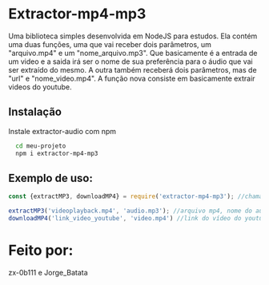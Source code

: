 
# Extractor-mp4-mp3

Uma biblioteca simples desenvolvida em NodeJS para estudos. Ela contém uma duas funções, uma que vai receber dois parâmetros, um  "arquivo.mp4" e um "nome_arquivo.mp3". Que basicamente é a entrada de um video e a saida irá ser o nome de sua preferência para o áudio que vai ser extraído do mesmo. A outra também receberá dois parâmetros, mas de "url" e "nome_video.mp4". A função nova consiste em basicamente extrair videos do youtube.


## Instalação

Instale extractor-audio com npm

```bash
  cd meu-projeto
  npm i extractor-mp4-mp3
```
    
## Exemplo de uso:

```javascript
const {extractMP3, downloadMP4} = require('extractor-mp4-mp3'); //chamando funções

extractMP3('videoplayback.mp4', 'audio.mp3'); //arquivo mp4, nome do audio extraido
downloadMP4('link_video_youtube', 'video.mp4') //link do vídeo do youtube, nome do video extraido
```

# Feito por:
zx-0b111 e Jorge_Batata
